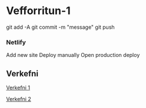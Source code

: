 # Vefforritun-1

git add -A
git commit -m "message"
git push

### Netlify
Add new site
Deploy manually
Open production deploy


## Verkefni
[Verkefni 1](https://verkefni1-ajg.netlify.app/)

[Verkefni 2](https://verkefni2-ajg.netlify.app/)